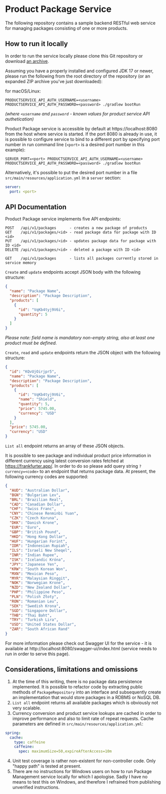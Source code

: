 # Product Package Service

The following repository contains a sample backend RESTful web service for managing packages consisting of one or more
products.

## How to run it locally

In order to run the service locally please clone this Git repository or
download [an archive](https://github.com/kolais/package-management-service/archive/refs/heads/main.zip).

Assuming you have a properly installed and configured JDK 17 or newer, please run the following from the root directory
of the repository (or an expanded ZIP archive you've just downloaded):

for macOS/Linux:

```shell
PRODUCTSERVICE_API_AUTH_USERNAME=<username> PRODUCTSERVICE_API_AUTH_PASSWORD=<password> ./gradlew bootRun
```

_(where `<username` and `password` - known values for product service API authetication)_

Product Package service is accessible by default at https://localhost:8080 from the host where service is started.
If the port 8080 is already in use, it is possible to configure service to bind to a different port by
specifying port number in run command line (`<port>` is a desired port number in this example):

```shell
SERVER_PORT=<port> PRODUCTSERVICE_API_AUTH_USERNAME=<username> PRODUCTSERVICE_API_AUTH_PASSWORD=<password> ./gradlew bootRun
```

Alternatively, it's possible to put the desired port number in a file `src/main/resources/application.yml` in a `server`
section:

```yaml
server:
  port: <port>
```

## API Documentation

Product Package service implements five API endpoints:

```text
POST   /api/v1/packages      - creates a new package of products
GET    /api/v1/packages/<id> - read package data for package with ID <id>
PUT    /api/v1/packages/<id> - updates package data for package with ID <id>
DELETE /api/v1/packages/<id> - deleted a package with ID <id>

GET    /api/v1/packages      - lists all packages currently stored in service memory
```

`Create` and `update` endpoints accept JSON body with the following structure:

```json
{
  "name": "Package Name",
  "description": "Package Description",
  "products": [
    {
      "id": "VqKb4tyj9V6i",
      "quantity": 5
    }
  ]
}
```

_Please note: field name is mandatory non-empty string, also at least one product must be defined._

`Create`, `read` and `update` endpoints return the JSON object with the following structure:

```json
{
  "id": "KQvUjOirjpr5",
  "name": "Package Name",
  "description": "Package Description",
  "products": [
    {
      "id": "VqKb4tyj9V6i",
      "name": "Shield",
      "quantity": 5,
      "price": 5745.00,
      "currency": "USD"
    }
  ],
  "price": 5745.00,
  "currency": "USD"
}
```

`List all` endpoint returns an array of these JSON objects.

It is possible to see package and individual product price information in different currency using latest conversion
rates fetched at https://frankfurter.app/. In order to do so please add query string `?currency=<code>` to an endpoint
that
returns package data. At present, the following currency codes are supported:

```json
{
  "AUD": "Australian Dollar",
  "BGN": "Bulgarian Lev",
  "BRL": "Brazilian Real",
  "CAD": "Canadian Dollar",
  "CHF": "Swiss Franc",
  "CNY": "Chinese Renminbi Yuan",
  "CZK": "Czech Koruna",
  "DKK": "Danish Krone",
  "EUR": "Euro",
  "GBP": "British Pound",
  "HKD": "Hong Kong Dollar",
  "HUF": "Hungarian Forint",
  "IDR": "Indonesian Rupiah",
  "ILS": "Israeli New Sheqel",
  "INR": "Indian Rupee",
  "ISK": "Icelandic Króna",
  "JPY": "Japanese Yen",
  "KRW": "South Korean Won",
  "MXN": "Mexican Peso",
  "MYR": "Malaysian Ringgit",
  "NOK": "Norwegian Krone",
  "NZD": "New Zealand Dollar",
  "PHP": "Philippine Peso",
  "PLN": "Polish Złoty",
  "RON": "Romanian Leu",
  "SEK": "Swedish Krona",
  "SGD": "Singapore Dollar",
  "THB": "Thai Baht",
  "TRY": "Turkish Lira",
  "USD": "United States Dollar",
  "ZAR": "South African Rand"
}
```

For more information please check out Swagger UI for the service - it is available
at http://localhost:8080/swagger-ui/index.html (service needs to run in
order to serve this page).

## Considerations, limitations and omissions

1. At the time of this writing, there is no package data persistence implemented. It is possible to refactor code by
   extracting public methods of `PackageRepository` into an interface and subsequently create an implementation that
   would store packages in a RDBMS or NoSQL DB.
2. `List all` endpoint returns all available packages which is obviously not very scalable.
3. Currency conversion and product service lookups are cached in order to improve performance and also to limit rate of
   repeat requests. Cache parameters are defined in `src/main/resources/application.yml`:

```yaml
spring:
  cache:
    type: caffeine
    caffeine:
      spec: maximumSize=50,expireAfterAccess=10m
```

4. Unit test coverage is rather non-existent for non-controller code. Only "happy path" is tested at present.
5. There are no instructions for Windows users on how to run Package Management service locally for which I apologise.
   Sadly I have no means to test this on Windows, and therefore I refrained from publishing unverified instructions.
